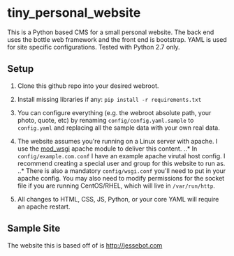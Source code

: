 tiny_personal_website
=====================

This is a Python based CMS for a small personal website. The back end uses
the bottle web framework and the front end is bootstrap. YAML is used for site
 specific configurations. Tested with Python 2.7 only.


Setup
-----

1. Clone this github repo into your desired webroot.

2. Install missing libraries if any: `pip install -r requirements.txt`

3. You can configure everything (e.g. the webroot absolute path, your photo,
 quote, etc) by renaming `config/config.yaml.sample` to `config.yaml` and 
replacing all the sample data with your own real data.

4. The website assumes you're running on a Linux server with apache. I use the
 [mod_wsgi](https://github.com/GrahamDumpleton/mod_wsgi) apache module to
deliver this content. 
..* In `config/example.com.conf` I have an example apache
virutal host config. I recommend creating a special user and group for this
 website to run as.
..* There is also a mandatory `config/wsgi.conf` you'll need to put in your
 apache config. You may also need to modify permissions for the socket file if
 you are running CentOS/RHEL, which will live in `/var/run/http`.

5. All changes to HTML, CSS, JS, Python, or your core YAML will require an
 apache restart.


Sample Site
-----------

The website this is based off of is http://jessebot.com

